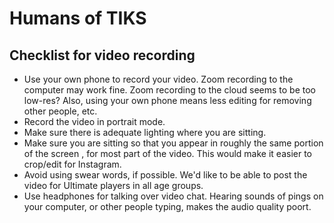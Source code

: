 # Humans of TIKS

## Checklist for video recording

-   Use your own phone to record your video. Zoom recording to the computer may
    work fine. Zoom recording to the cloud seems to be too low-res? Also, using
    your own phone means less editing for removing other people, etc.
-   Record the video in portrait mode.
-   Make sure there is adequate lighting where you are sitting. 
-   Make sure you are sitting so that you appear in roughly the same portion of
    the screen , for most part of the video. This would make it easier to
    crop/edit for Instagram.
-   Avoid using swear words, if possible. We'd like to be able to post the video
    for Ultimate players in all age groups.
-   Use headphones for talking over video chat. Hearing sounds of pings on your
    computer, or other people typing, makes the audio quality poort.
